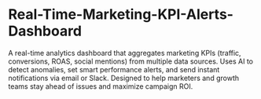 # Real-Time-Marketing-KPI-Alerts-Dashboard
A real-time analytics dashboard that aggregates marketing KPIs (traffic, conversions, ROAS, social mentions) from multiple data sources. Uses AI to detect anomalies, set smart performance alerts, and send instant notifications via email or Slack. Designed to help marketers and growth teams stay ahead of issues and maximize campaign ROI.
